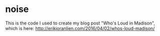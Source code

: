 # noise
This is the code I used to create my blog post "Who's Loud in Madison", 
which is here: http://erikjoranlien.com/2016/04/02/whos-loud-madison/
